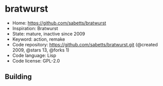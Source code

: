 # bratwurst

- Home: https://github.com/sabetts/bratwurst
- Inspiration: Bratwurst
- State: mature, inactive since 2009
- Keyword: action, remake
- Code repository: https://github.com/sabetts/bratwurst.git (@created 2009, @stars 13, @forks 1)
- Code language: Lisp
- Code license: GPL-2.0

## Building
